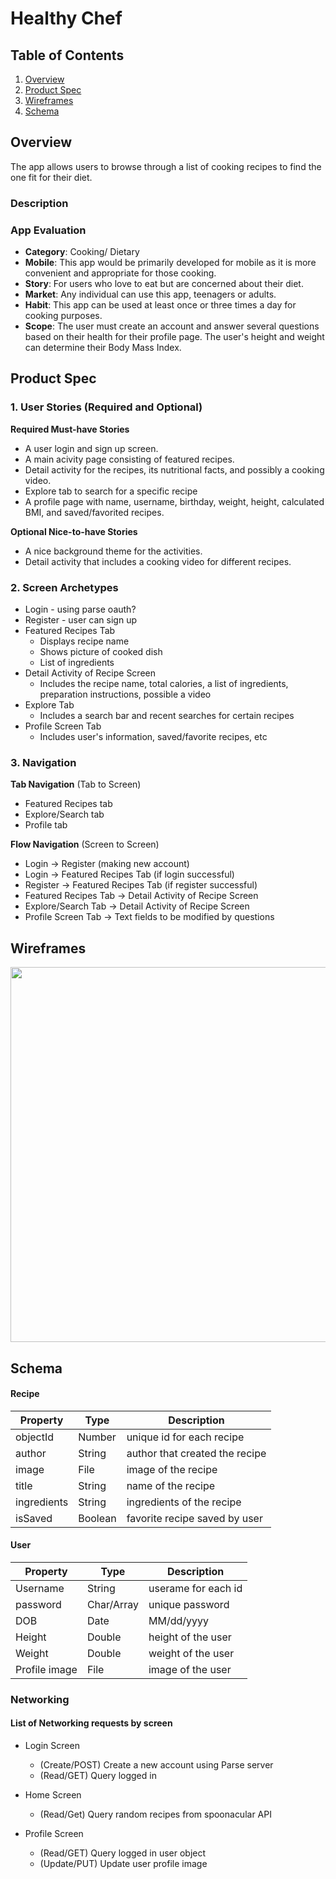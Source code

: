 # Healthy Chef

## Table of Contents
1. [Overview](#Overview)
1. [Product Spec](#Product-Spec)
1. [Wireframes](#Wireframes)
2. [Schema](#Schema)

## Overview
The app allows users to browse through a list of cooking recipes to find the one fit for their diet. 
### Description

### App Evaluation
- **Category**: Cooking/ Dietary
- **Mobile**: This app would be primarily developed for mobile as it is more convenient and appropriate for those cooking.
- **Story**: For users who love to eat but are concerned about their diet.
- **Market**: Any individual can use this app, teenagers or adults.
- **Habit**: This app can be used at least once or three times a day for cooking purposes. 
- **Scope**: The user must create an account and answer several questions based on their health for their profile page. The user's height and weight can determine their Body Mass Index.

## Product Spec
### 1. User Stories (Required and Optional)
**Required Must-have Stories**
* A user login and sign up screen.
* A main acivity page consisting of featured recipes.
* Detail activity for the recipes, its nutritional facts, and possibly a cooking video.
* Explore tab to search for a specific recipe
* A profile page with name, username, birthday, weight, height, calculated BMI, and saved/favorited recipes.

**Optional Nice-to-have Stories**
* A nice background theme for the activities.
* Detail activity that includes a cooking video for different recipes.

### 2. Screen Archetypes
* Login - using parse oauth?
* Register - user can sign up
* Featured Recipes Tab
    * Displays recipe name
    * Shows picture of cooked dish
    * List of ingredients 
* Detail Activity of Recipe Screen
    * Includes the recipe name, total calories, a list of ingredients, preparation instructions, possible a video
* Explore Tab 
    * Includes a search bar and recent searches for certain recipes
* Profile Screen Tab
    * Includes user's information, saved/favorite recipes, etc

### 3. Navigation

**Tab Navigation** (Tab to Screen)
* Featured Recipes tab
* Explore/Search tab
* Profile tab

**Flow Navigation** (Screen to Screen)
* Login -> Register (making new account)
* Login -> Featured Recipes Tab (if login successful)
* Register -> Featured Recipes Tab (if register successful)
* Featured Recipes Tab -> Detail Activity of Recipe Screen
* Explore/Search Tab -> Detail Activity of Recipe Screen
* Profile Screen Tab -> Text fields to be modified by questions

## Wireframes

<img src="Wireframe.PNG" width=600><br>

## Schema
#### Recipe

| Property     | Type     | Description |
| --------     | -------- | -------- |
| objectId     | Number   | unique id for each recipe  |
| author       | String   | author that created the recipe |
| image        | File     | image of the recipe |
| title        | String   | name of the recipe |
| ingredients  | String   | ingredients of the recipe |
| isSaved      | Boolean  | favorite recipe saved by user |

#### User

| Property     | Type      | Description        |
| --------     | ------    | -----------        |
| Username     | String    | userame for each id|
| password     | Char/Array| unique password    |
| DOB          | Date      | MM/dd/yyyy         |
| Height       | Double    | height of the user |
| Weight       | Double    | weight of the user |
| Profile image| File      | image of the user  |

### Networking
#### List of Networking requests by screen
* Login Screen
    * (Create/POST) Create a new account using Parse server
    * (Read/GET) Query logged in 
* Home Screen
    * (Read/Get) Query random recipes from spoonacular API

* Profile Screen
    * (Read/GET) Query logged in user object
    * (Update/PUT) Update user profile image
